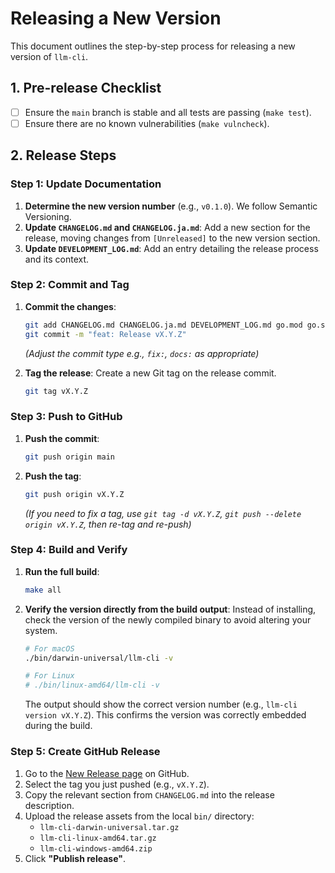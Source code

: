 # Releasing a New Version

This document outlines the step-by-step process for releasing a new version of `llm-cli`.

## 1. Pre-release Checklist

- [ ] Ensure the `main` branch is stable and all tests are passing (`make test`).
- [ ] Ensure there are no known vulnerabilities (`make vulncheck`).

## 2. Release Steps

### Step 1: Update Documentation

1.  **Determine the new version number** (e.g., `v0.1.0`). We follow Semantic Versioning.
2.  **Update `CHANGELOG.md` and `CHANGELOG.ja.md`**: Add a new section for the release, moving changes from `[Unreleased]` to the new version section.
3.  **Update `DEVELOPMENT_LOG.md`**: Add an entry detailing the release process and its context.

### Step 2: Commit and Tag

1.  **Commit the changes**:
    ```sh
    git add CHANGELOG.md CHANGELOG.ja.md DEVELOPMENT_LOG.md go.mod go.sum
    git commit -m "feat: Release vX.Y.Z"
    ```
    *(Adjust the commit type e.g., `fix:`, `docs:` as appropriate)*

2.  **Tag the release**: Create a new Git tag on the release commit.
    ```sh
    git tag vX.Y.Z
    ```

### Step 3: Push to GitHub

1.  **Push the commit**:
    ```sh
    git push origin main
    ```

2.  **Push the tag**:
    ```sh
    git push origin vX.Y.Z
    ```
    *(If you need to fix a tag, use `git tag -d vX.Y.Z`, `git push --delete origin vX.Y.Z`, then re-tag and re-push)*

### Step 4: Build and Verify

1.  **Run the full build**:
    ```sh
    make all
    ```
2.  **Verify the version directly from the build output**: Instead of installing, check the version of the newly compiled binary to avoid altering your system.
    ```sh
    # For macOS
    ./bin/darwin-universal/llm-cli -v

    # For Linux
    # ./bin/linux-amd64/llm-cli -v
    ```
    The output should show the correct version number (e.g., `llm-cli version vX.Y.Z`). This confirms the version was correctly embedded during the build.

### Step 5: Create GitHub Release

1.  Go to the [New Release page](https://github.com/magifd2/llm-cli/releases/new) on GitHub.
2.  Select the tag you just pushed (e.g., `vX.Y.Z`).
3.  Copy the relevant section from `CHANGELOG.md` into the release description.
4.  Upload the release assets from the local `bin/` directory:
    *   `llm-cli-darwin-universal.tar.gz`
    *   `llm-cli-linux-amd64.tar.gz`
    *   `llm-cli-windows-amd64.zip`
5.  Click **"Publish release"**.
